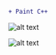 ```diff
+ Paint C++
```

![alt text](https://github.com/RFC6592/mCPaint/blob/master/Paint.PNG)

![alt text](https://github.com/RFC6592/mCPaint/blob/master/PaintMenu.PNG)
